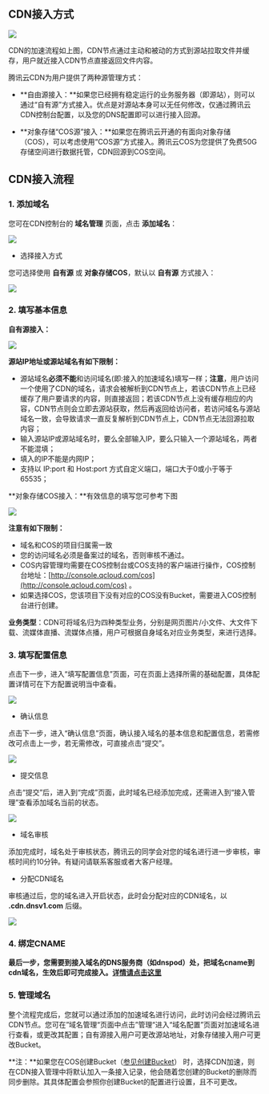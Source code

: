 ## CDN接入方式

 ![](//mccdn.qcloud.com/static/img/dc299b97478f01b45c09cde41ac38914/image.png)

CDN的加速流程如上图，CDN节点通过主动和被动的方式到源站拉取文件并缓存，用户就近接入CDN节点直接返回文件内容。

腾讯云CDN为用户提供了两种源管理方式：

+ **自由源接入：**如果您已经拥有稳定运行的业务服务器（即源站），则可以通过“自有源”方式接入。优点是对源站本身可以无任何修改，仅通过腾讯云CDN控制台配置，以及您的DNS配置即可以进行接入回源。

+ **对象存储“COS源”接入：**如果您在腾讯云开通的有面向对象存储（COS），可以考虑使用“COS源”方式接入。腾讯云COS为您提供了免费50G存储空间进行数据托管，CDN回源到COS空间。

## CDN接入流程

### 1. 添加域名

您可在CDN控制台的 **域名管理** 页面，点击 **添加域名**： 

![](//mccdn.qcloud.com/static/img/7a092461c30a209a468fb4a74f0358f9/image.jpg)

- 选择接入方式

您可选择使用 **自有源** 或 **对象存储COS**，默认以 **自有源** 方式接入：

![](//mccdn.qcloud.com/static/img/cc69fddfddcea3b812aea0334163c5cb/image.jpg)

### 2. 填写基本信息

**自有源接入：**

![](//mccdn.qcloud.com/static/img/9b8050e0cd641431a8622255f9158055/image.jpg)

**源站IP地址或源站域名有如下限制：**

+ 源站域名**必须不能**和访问域名(即:接入的加速域名)填写一样；**注意**，用户访问一个使用了CDN的域名，请求会被解析到CDN节点上，若该CDN节点上已经缓存了用户要请求的内容，则直接返回；若该CDN节点上没有缓存相应的内容，CDN节点则会立即去源站获取，然后再返回给访问者，若访问域名与源站域名一致，会导致请求一直反复解析到CDN节点上，CDN节点无法回源拉取内容；
+ 输入源站IP或源站域名时，要么全部输入IP，要么只输入一个源站域名，两者不能混填；
+ 填入的IP不能是内网IP；
+ 支持以 IP:port 和 Host:port 方式自定义端口，端口大于0或小于等于65535；

**对象存储COS接入：**有效信息的填写您可参考下图

![](//mccdn.qcloud.com/static/img/721b59a9928357f4ab8c6610bf250eb8/image.jpg)

**注意有如下限制：**
+ 域名和COS的项目归属需一致
+ 您的访问域名必须是备案过的域名，否则审核不通过。
+ COS内容管理均需要在COS控制台或COS支持的客户端进行操作，COS控制台地址：[http://console.qcloud.com/cos](http://console.qcloud.com/cos) 。
+ 如果选择COS，您该项目下没有对应的COS没有Bucket，需要进入COS控制台进行创建。

**业务类型**：CDN可将域名归为四种类型业务，分别是网页图片/小文件、大文件下载、流媒体直播、流媒体点播，用户可根据自身域名对应业务类型，来进行选择。

### 3. 填写配置信息

点击下一步，进入“填写配置信息”页面，可在页面上选择所需的基础配置，具体配置详情可在下方配置说明当中查看。

![](//mccdn.qcloud.com/static/img/ca5b32b474e186c2502262cd1640f9ab/image.jpg)

- 确认信息

点击下一步，进入“确认信息”页面，确认接入域名的基本信息和配置信息，若需修改可点击上一步，若无需修改，可直接点击“提交”。

![](//mccdn.qcloud.com/static/img/6fd22aee34ca6562cff9ea33d9db76d7/image.jpg)

- 提交信息

点击“提交”后，进入到“完成”页面，此时域名已经添加完成，还需进入到“接入管理”查看添加域名当前的状态。

![](//mccdn.qcloud.com/static/img/4645139e2f5e555a44ea6cfaab4a02f0/image.jpg)

- 域名审核

添加完成时，域名处于审核状态，腾讯云的同学会对您的域名进行进一步审核，审核时间约10分钟。有疑问请联系客服或者大客户经理。

- 分配CDN域名

审核通过后，您的域名进入开启状态，此时会分配对应的CDN域名，以 **.cdn.dnsv1.com** 后缀。

![](//mccdn.qcloud.com/static/img/fbbd19258c6ee036498eb651ec5ce663/image.jpg)

### 4. 绑定CNAME

**最后一步，您需要到接入域名的DNS服务商（如dnspod）处，把域名cname到cdn域名，生效后即可完成接入。[详情请点击这里](http://bbs.qcloud.com/forum.php?mod=viewthread&tid=5090&extra=page%3D1)**

### 5. 管理域名

整个流程完成后，您就可以通过添加的加速域名进行访问，此时访问会经过腾讯云CDN节点。您可在”域名管理“页面中点击”管理“进入“域名配置”页面对加速域名进行查看，或更改其配置；自有源接入用户可更改源站地址，对象存储接入用户可更改Bucket。

**注：**如果您在COS创建Bucket（[参见创建Bucket](http://www.qcloud.com/doc/product/227/%E5%88%9B%E5%BB%BA%20buckett)） 时，选择CDN加速，则在CDN接入管理中将默认加入一条接入记录，他会随着您创建的Bucket的删除而同步删除。其具体配置会参照你创建Bucket的配置进行设置，且不可更改。
